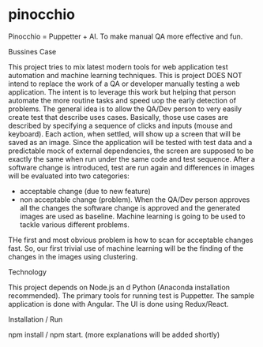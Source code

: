 # pinocchio
Pinocchio = Puppetter + AI. To make manual QA more effective and fun.

Bussines Case

This project tries to mix latest modern tools for web application test automation and machine learning techniques.
This is project DOES NOT intend to replace the work of a QA or developer manually testing a web application. 
The intent is to leverage this work but helping that person automate the more routine tasks and speed uop the
early detection of problems.
The general idea is to allow the QA/Dev person to very easily create test that describe uses cases.
Basically, those use cases are described by specifying a sequence of clicks and inputs (mouse and keyboard).
Each action, when settled, will show up a screen that will be saved as an image.
Since the application will be tested with test data and a predictable mock of external dependencies, the screen are supposed
to be exactly the same when run under the same code and test sequence.
After a software change is introduced, test are run again and differences in images will be evaluated into two categories:
- acceptable change (due to new feature)
- non acceptable change (problem).
When the QA/Dev person approves all the changes the software change is approved and the generated images are used as baseline.
Machine learning is going to be used to tackle various different problems.

THe first and most obvious problem is how to scan for acceptable changes fast. So, our first trivial use of machine learning
will be the finding of the changes in the images using clustering.

Technology

This project depends on Node.js an d Python (Anaconda installation recommended).
The primary tools for running test is Puppetter.
The sample application is done with Angular.
The UI is done using Redux/React.

Installation / Run

npm install / npm start.
(more explanations will be added shortly)

